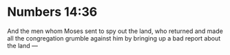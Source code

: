 # Numbers 14:36

And the men whom Moses sent to spy out the land, who returned and made all the congregation grumble against him by bringing up a bad report about the land —
